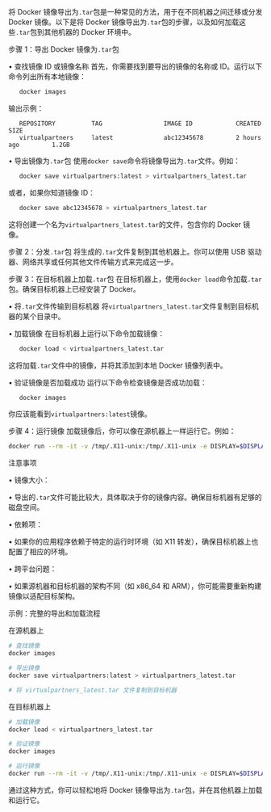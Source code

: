 将 Docker 镜像导出为`.tar`包是一种常见的方法，用于在不同机器之间迁移或分发 Docker 镜像。以下是将 Docker 镜像导出为`.tar`包的步骤，以及如何加载这些`.tar`包到其他机器的 Docker 环境中。


步骤 1：导出 Docker 镜像为`.tar`包


• 查找镜像 ID 或镜像名称
首先，你需要找到要导出的镜像的名称或 ID。运行以下命令列出所有本地镜像：

```bash
   docker images
   ```


输出示例：

```
   REPOSITORY          TAG                 IMAGE ID            CREATED             SIZE
   virtualpartners     latest              abc12345678         2 hours ago         1.2GB
   ```



• 导出镜像为`.tar`包
使用`docker save`命令将镜像导出为`.tar`文件。例如：

```bash
   docker save virtualpartners:latest > virtualpartners_latest.tar
   ```


或者，如果你知道镜像 ID：

```bash
   docker save abc12345678 > virtualpartners_latest.tar
   ```


这将创建一个名为`virtualpartners_latest.tar`的文件，包含你的 Docker 镜像。


步骤 2：分发`.tar`包
将生成的`.tar`文件复制到其他机器上。你可以使用 USB 驱动器、网络共享或任何其他文件传输方式来完成这一步。


步骤 3：在目标机器上加载`.tar`包
在目标机器上，使用`docker load`命令加载`.tar`包。确保目标机器上已经安装了 Docker。


• 将`.tar`文件传输到目标机器
将`virtualpartners_latest.tar`文件复制到目标机器的某个目录中。


• 加载镜像
在目标机器上运行以下命令加载镜像：

```bash
   docker load < virtualpartners_latest.tar
   ```


这将加载`.tar`文件中的镜像，并将其添加到本地 Docker 镜像列表中。


• 验证镜像是否加载成功
运行以下命令检查镜像是否成功加载：

```bash
   docker images
   ```


你应该能看到`virtualpartners:latest`镜像。


步骤 4：运行镜像
加载镜像后，你可以像在源机器上一样运行它。例如：

```bash
docker run --rm -it -v /tmp/.X11-unix:/tmp/.X11-unix -e DISPLAY=$DISPLAY virtualpartners:latest
```



注意事项

• 镜像大小：

• 导出的`.tar`文件可能比较大，具体取决于你的镜像内容。确保目标机器有足够的磁盘空间。


• 依赖项：

• 如果你的应用程序依赖于特定的运行时环境（如 X11 转发），确保目标机器上也配置了相应的环境。


• 跨平台问题：

• 如果源机器和目标机器的架构不同（如 x86_64 和 ARM），你可能需要重新构建镜像以适配目标架构。


示例：完整的导出和加载流程


在源机器上

```bash
# 查找镜像
docker images

# 导出镜像
docker save virtualpartners:latest > virtualpartners_latest.tar

# 将 virtualpartners_latest.tar 文件复制到目标机器
```



在目标机器上

```bash
# 加载镜像
docker load < virtualpartners_latest.tar

# 验证镜像
docker images

# 运行镜像
docker run --rm -it -v /tmp/.X11-unix:/tmp/.X11-unix -e DISPLAY=$DISPLAY virtualpartners:latest
```


通过这种方式，你可以轻松地将 Docker 镜像导出为`.tar`包，并在其他机器上加载和运行它。 